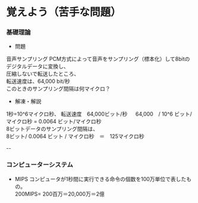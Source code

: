 # 覚えよう（苦手な問題）

### 基礎理論
- 問題

音声サンプリング
PCM方式によって音声をサンプリング（標本化）して8bitのデジタルデータに変換し、  
圧縮しないで転送したところ、  
転送速度は、64,000 bit/秒  
このときのサンプリング間隔は何マイクロ？  

- 解凍・解説

1秒=10^6マイクロ秒、
  転送速度　64,000ビット/秒  　
  64,000　/ 10^6 ビット/マイクロ秒 = 0.0064 ビット/マイクロ秒  
8ビットデータのサンプリング間隔は、  
 8ビット/ 0.0064 ビット / マイクロ秒　＝　125マイクロ秒  
  
--

### コンピューターシステム
- MIPS
コンピュータが1秒間に実行できる命令の個数を100万単位で表したもの。  
200MIPS= 200百万＝20,000万＝2億  
